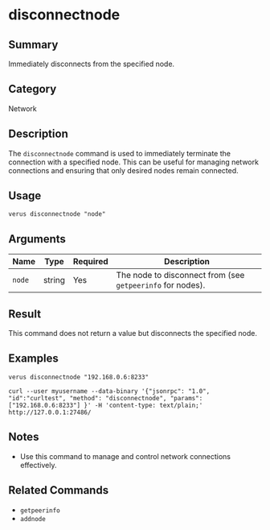 # disconnectnode

## Summary
Immediately disconnects from the specified node.

## Category
Network

## Description
The `disconnectnode` command is used to immediately terminate the connection with a specified node. This can be useful for managing network connections and ensuring that only desired nodes remain connected.

## Usage
```
verus disconnectnode "node"
```

## Arguments
| Name  | Type    | Required | Description |
|-------|---------|----------|-------------|
| `node`| string  | Yes      | The node to disconnect from (see `getpeerinfo` for nodes). |

## Result
This command does not return a value but disconnects the specified node.

## Examples
```
verus disconnectnode "192.168.0.6:8233"
```
```
curl --user myusername --data-binary '{"jsonrpc": "1.0", "id":"curltest", "method": "disconnectnode", "params": ["192.168.0.6:8233"] }' -H 'content-type: text/plain;' http://127.0.0.1:27486/
```

## Notes
- Use this command to manage and control network connections effectively.

## Related Commands
- `getpeerinfo`
- `addnode` 